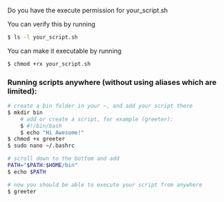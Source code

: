 Do you have the execute permission for your_script.sh

You can verify this by running 
```bash
$ ls -l your_script.sh
```

You can make it executable by running
```bash
$ chmod +rx your_script.sh
```

### Running scripts anywhere (without using aliases which are limited):
```bash
# create a bin folder in your ~, and add your script there
$ mkdir bin
    # add or create a script, for example (greeter): 
    $ #!/bin/bash
    $ echo "Hi Awesome!"
$ chmod +x greeter
$ sudo nano ~/.bashrc

# scroll down to the bottom and add
PATH="$PATH:$HOME/bin"
$ echo $PATH

# now you should be able to execute your script from anywhere
$ greeter
```

